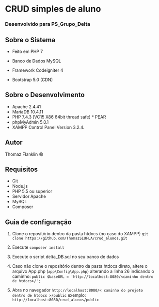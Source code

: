 # CRUD simples de aluno 
### Desenvolvido para PS_Grupo_Delta


## Sobre o Sistema

* Feito em PHP 7
* Banco de Dados MySQL
* Framework Codeigniter 4

* Bootstrap 5.0 (CDN)


## Sobre o Desenvolvimento

* Apache 2.4.41
* MariaDB 10.4.11
* PHP 7.4.3 (VC15 X86 64bit thread safe) * PEAR
* phpMyAdmin 5.0.1
* XAMPP Control Panel Version 3.2.4.


## Autor

Thomaz Flanklin :smile:

## Requisitos

* Git
* Node.js
* PHP 5.5 ou superior
* Servidor Apache
* MySQL
* Composer

## Guia de configuração

1. Clone o repositório dentro da pasta htdocs (no caso do XAMPP)
 `git clone https://github.com/ThomazSIUFLA/crud_alunos.git`

2. Execute `composer install`

3. Execute o script delta_DB.sql no seu banco de dados

4. Caso não clone o repositório dentro da pasta htdocs direto, altere o arquivo App.php (`app\Config\App.php`) alterando a linha 26 indicando o caminho:
`public $baseURL = 'http://localhost:8080/<caminho dentro de htdocs>/';`


5. Abra no navegador `http://localhost:8080/< caminho do projeto dentro de htdocs >/public`
exemplo:  `http://localhost:8080/crud_alunos/public`
